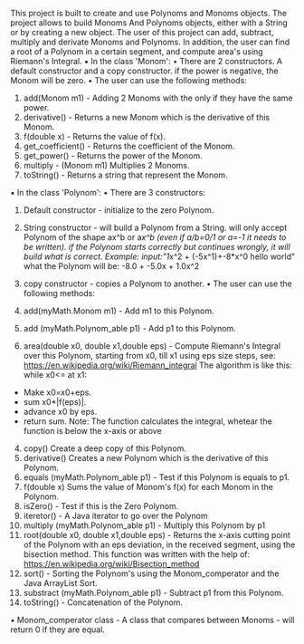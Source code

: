 This project is built to create and use Polynoms and Monoms objects.
The project allows to build Monoms And Polynoms objects, either with a String or by
creating a new object.
The user of this project can add, subtract, multiply and derivate Monoms and
Polynoms. In addition, the user can find a root of a Polynom in a certain segment, and
compute area's using Riemann's Integral.
▪ In the class 'Monom':
• There are 2 constructors. A default constructor and a copy constructor. if the
power is negative, the Monom will be zero.
• The user can use the following methods:
1. add(Monom m1) - Adding 2 Monoms with the only if they have the same power.
2. derivative() - Returns a new Monom which is the derivative of this Monom.
3. f(double x) - Returns the value of f(x).
4. get_coefficient() - Returns the coefficient of the Monom.
5. get_power() - Returns the power of the Monom.
6. multiply - (Monom m1) Multiplies 2 Monoms.
7. toString() - Returns a string that represent the Monom.


▪ In the class 'Polynom':
• There are 3 constructors:
1. Default constructor - initialize to the zero Polynom.
2. String constructor - will build a Polynom from a String. will only accept
Polynom of the shape ax^b or a*x^b (even if a/b=0/1 or a=-1 it needs to be
written). if the Polynom starts correctly but continues wrongly, it will build
what is correct.
Example: input:"1*x^2 + (-5x^1)+-8*x^0 hello world"
what the Polynom will be: -8.0 + -5.0x + 1.0x^2
3. copy constructor - copies a Polynom to another.
• The user can use the following methods:

1. add(myMath.Monom m1) - Add m1 to this Polynom.
2. add (myMath.Polynom_able p1) - Add p1 to this Polynom.
3. area(double x0, double x1,double eps) - Compute Riemann's Integral over this Polynom,
starting from x0, till x1 using eps size steps, see:
https://en.wikipedia.org/wiki/Riemann_integral
The algorithm is like this:
while x0<= at x1:
  *  Make x0=x0+eps.
  * sum x0*|f(eps)|.
  * advance x0 by eps.
  * return sum.
  Note: The function calculates the integral, whetear the function is below the x-axis or above
4. copy() Create a deep copy of this Polynom.
5. derivative() Creates a new Polynom which is the derivative of this Polynom.
6. equals (myMath.Polynom_able p1) - Test if this Polynom is equals to p1.
7. f(double x) Sums the value of Monom's f(x) for each Monom in the Polynom.
8. isZero() - Test if this is the Zero Polynom.
9. iteretor() - A Java iterator to go over the Polynom
10. multiply (myMath.Polynom_able p1) - Multiply this Polynom by p1
11. root(double x0, double x1,double eps) - Returns the x-axis cutting point of the Polynom with
an eps deviation, in the received segment, using the bisection method.
This function was written with the help of:
https://en.wikipedia.org/wiki/Bisection_method
12. sort() - Sorting the Polynom's using the Monom_comperator and the Java ArrayList Sort.
13. substract (myMath.Polynom_able p1) - Subtract p1 from this Polynom.
14. toString() - Concatenation of the Polynom.

▪ Monom_comperator class - A class that compares between Monoms - will return 0
if they are equal.
